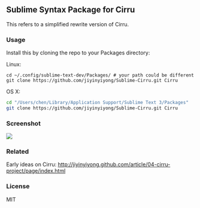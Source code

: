 
## Sublime Syntax Package for Cirru

This refers to a simplified rewrite version of Cirru.

### Usage

Install this by cloning the repo to your Packages directory:  

Linux:

```
cd ~/.config/sublime-text-dev/Packages/ # your path could be different
git clone https://github.com/jiyinyiyong/Sublime-Cirru.git Cirru
```

OS X:

```bash
cd "/Users/chen/Library/Application Support/Sublime Text 3/Packages"
git clone https://github.com/jiyinyiyong/Sublime-Cirru.git Cirru
```

### Screenshot

![](http://ww2.sinaimg.cn/large/62752320gw1e99528qzsdj21540nsq76.jpg)

### Related

Early ideas on Cirru:
http://jiyinyiyong.github.com/article/04-cirru-project/page/index.html

### License

MIT